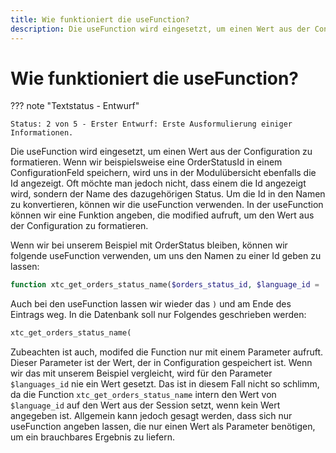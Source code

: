 ```yaml
---
title: Wie funktioniert die useFunction?
description: Die useFunction wird eingesetzt, um einen Wert aus der Configuration zu formatieren. Wenn wir beispielsweise eine OrderStatusId in einem ConfigurationFeld speichern, wird uns in der Modulübersicht ebenfalls die Id angezeigt.
---
```


# Wie funktioniert die useFunction?

??? note "Textstatus - Entwurf"

    Status: 2 von 5 - Erster Entwurf: Erste Ausformulierung einiger Informationen. 

Die useFunction wird eingesetzt, um einen Wert aus der Configuration zu formatieren. Wenn wir beispielsweise eine OrderStatusId in einem ConfigurationFeld speichern, wird uns in der Modulübersicht ebenfalls die Id angezeigt. Oft möchte man jedoch nicht, dass einem die Id angezeigt wird, sondern der Name des dazugehörigen Status. Um die Id in den Namen zu konvertieren, können wir die useFunction verwenden. In der useFunction können wir eine Funktion angeben, die modified aufruft, um den Wert aus der Configuration zu formatieren.

Wenn wir bei unserem Beispiel mit OrderStatus bleiben, können wir folgende useFunction verwenden, um uns den Namen zu einer Id geben zu lassen:

```php
function xtc_get_orders_status_name($orders_status_id, $language_id = '')
```

Auch bei den useFunction lassen wir wieder das `)` und am Ende des Eintrags weg. In die Datenbank soll nur Folgendes geschrieben werden:

```php
xtc_get_orders_status_name(
```

Zubeachten ist auch, modifed die Function nur mit einem Parameter aufruft. Dieser Parameter ist der Wert, der in Configuration gespeichert ist. Wenn wir das mit unserem Beispiel vergleicht, wird für den Parameter `$languages_id` nie ein Wert gesetzt. Das ist in diesem Fall nicht so schlimm, da die Function `xtc_get_orders_status_name` intern den Wert von `$language_id` auf den Wert aus der Session setzt, wenn kein Wert angegeben ist. Allgemein kann jedoch gesagt werden, dass sich nur useFunction angeben lassen, die nur einen Wert als Parameter benötigen, um ein brauchbares Ergebnis zu liefern.